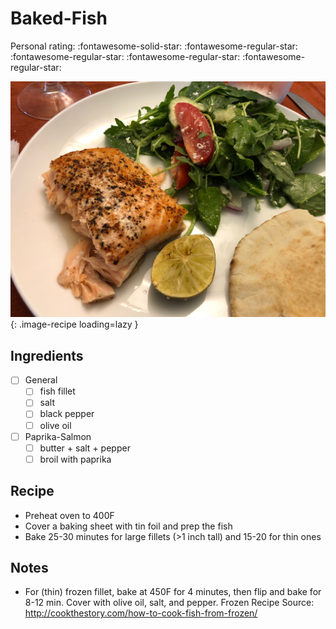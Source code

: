 <!-- Do not modify sections with "AUTO-*". They are updated by make.py -->

# Baked-Fish

<!-- rating=1; (User can specify rating on scale of 1-5) -->
<!-- AUTO-UserRating -->
Personal rating: :fontawesome-solid-star: :fontawesome-regular-star: :fontawesome-regular-star: :fontawesome-regular-star: :fontawesome-regular-star:
<!-- /AUTO-UserRating -->

<!-- name_image=baked-fish.jpeg; (User can specify image name if multiple exist) -->
<!-- AUTO-Image -->
![baked-fish.jpeg](./baked-fish.jpeg){: .image-recipe loading=lazy }
<!-- /AUTO-Image -->

## Ingredients

* [ ] General
    * [ ] fish fillet
    * [ ] salt
    * [ ] black pepper
    * [ ] olive oil
* [ ] Paprika-Salmon
    * [ ] butter + salt + pepper
    * [ ] broil with paprika

## Recipe

* Preheat oven to 400F
* Cover a baking sheet with tin foil and prep the fish
* Bake 25-30 minutes for large fillets (>1 inch tall) and 15-20 for thin ones

## Notes

* For (thin) frozen fillet, bake at 450F for 4 minutes, then flip and bake for 8-12 min. Cover with olive oil, salt, and pepper. Frozen Recipe Source: http://cookthestory.com/how-to-cook-fish-from-frozen/
